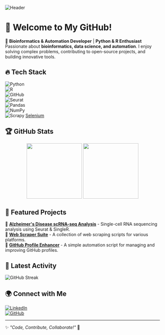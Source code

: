 ![Header](https://capsule-render.vercel.app/api?type=waving&color=gradient&height=200&section=header&text=Ibrahim%20(HaMMaDy)&fontSize=40&fontAlign=50&fontColor=fff)

# 👋 Welcome to My GitHub!

🚀 **Bioinformatics & Automation Developer** | **Python & R Enthusiast**  
Passionate about **bioinformatics, data science, and automation**. I enjoy solving complex problems, contributing to open-source projects, and building innovative tools.

## 🔥 Tech Stack

![Python](https://img.shields.io/badge/-Python-3776AB?style=flat&logo=python&logoColor=white)  
![R](https://img.shields.io/badge/-R-276DC3?style=flat&logo=r&logoColor=white)  
![GitHub](https://img.shields.io/badge/-GitHub-181717?style=flat&logo=github&logoColor=white)  
![Seurat](https://img.shields.io/badge/-Seurat-4EA94B?style=flat)  
![Pandas](https://img.shields.io/badge/-Pandas-150458?style=flat&logo=pandas&logoColor=white)  
![NumPy](https://img.shields.io/badge/-NumPy-013243?style=flat&logo=numpy&logoColor=white)  
![Scrapy](https://img.shields.io/badge/-Scrapy-88A2B9?style=flat&logo=scrapy&logoColor=white) [Selenium](https://img.shields.io/badge/-Selenium-43B02A?style=flat&logo=selenium&logoColor=white)

## 🏆 GitHub Stats

<div align="center">
  <img src="https://github-readme-stats.vercel.app/api?username=yourusername&show_icons=true&theme=radical" height="180"/>
  <img src="https://github-readme-stats.vercel.app/api/top-langs/?username=yourusername&layout=compact&theme=radical" height="180"/>
</div>

## 📌 Featured Projects

🔹 [**Alzheimer's Disease scRNA-seq Analysis**](https://github.com/yourusername/Alzheimers-scRNAseq) - Single-cell RNA sequencing analysis using Seurat & SingleR.  
🔹 [**Web Scraper Suite**](https://github.com/yourusername/Web-Scrapers) - A collection of web scraping scripts for various platforms.  
🔹 [**GitHub Profile Enhancer**](https://github.com/yourusername/Profile-Enhancer) - A simple automation script for managing and improving GitHub profiles.

## 🚀 Latest Activity
![GitHub Streak](https://github-readme-streak-stats.herokuapp.com/?user=xHaMMaDy&theme=radical)

## 🌍 Connect with Me

[![LinkedIn](https://img.shields.io/badge/LinkedIn-Connect-blue?logo=linkedin)](https://www.linkedin.com/in/yourprofile)  
[![GitHub](https://img.shields.io/badge/GitHub-Follow-black?logo=github)](https://github.com/yourusername)  

---
✨ _"Code, Contribute, Collaborate!"_ 🚀

